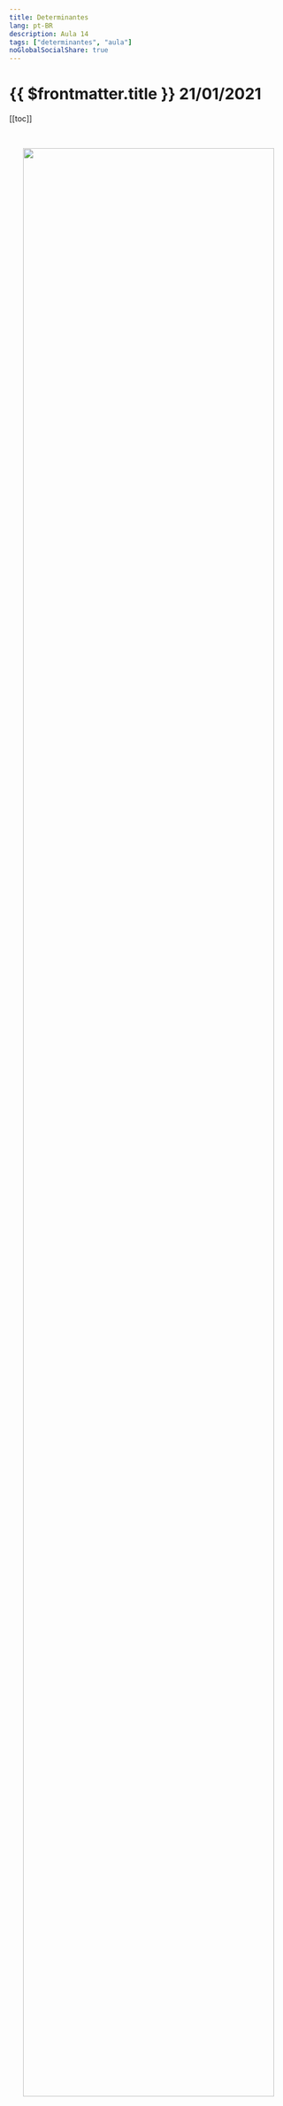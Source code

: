 ```yaml
---
title: Determinantes
lang: pt-BR
description: Aula 14
tags: ["determinantes", "aula"]
noGlobalSocialShare: true
---
```


# {{ $frontmatter.title }} $21/01/2021$

[[toc]]

<br>

<p align="center">
  <img
    src="https://upload.wikimedia.org/wikipedia/commons/b/b9/Determinant_parallelepiped.svg"
    width="95%"
  />
</p>

<video style="display: block; margin: 0 auto" width="70%" controls>
  <source src="/Algebra-linear-II/video/OpeningManim.mp4" type="video/mp4" />
</video>

<br>

## Resumo

<br>

<iframe
  src="/Algebra-linear-II/pdf/tutoria.pdf"
  width="100%"
  height="600"
></iframe>
